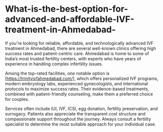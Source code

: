 # What-is-the-best-option-for-advanced-and-affordable-IVF-treatment-in-Ahmedabad-

If you're looking for reliable, affordable, and technologically advanced IVF treatment in Ahmedabad, there are several well-known clinics offering high success rates and patient-centric care. Ahmedabad is home to some of India’s most trusted fertility centers, with experts who have years of experience in handling complex infertility issues.

Among the top-rated facilities, one notable option is [https://trinityivfahmedabad.com/], which offers personalized IVF programs, modern embryology labs, experienced gynecologists, and international protocols to maximize success rates. Their evidence-based treatments, combined with patient-friendly counseling, make them a preferred choice for couples.

Services often include IUI, IVF, ICSI, egg donation, fertility preservation, and surrogacy. Patients also appreciate the transparent cost structure and compassionate support throughout the journey. Always consult a fertility specialist to determine the most suitable approach for your individual case.

